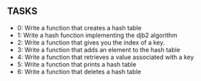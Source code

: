 ## TASKS

- 0: Write a function that creates a hash table
- 1: Write a hash function implementing the djb2 algorithm
- 2: Write a function that gives you the index of a key.
- 3: Write a function that adds an element to the hash table
- 4: Write a function that retrieves a value associated with a key
- 5: Write a function that prints a hash table
- 6: Write a function that deletes a hash table
